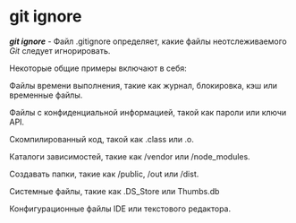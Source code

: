 # git ignore
***git ignore*** -  Файл .gitignore определяет, какие файлы неотслеживаемого *Git* следует игнорировать.

Некоторые общие примеры включают в себя:

Файлы времени выполнения, такие как журнал, блокировка, кэш или временные файлы.


Файлы с конфиденциальной информацией, такой как пароли или ключи API.


Скомпилированный код, такой как .class или .o.


Каталоги зависимостей, такие как /vendor или /node_modules.


Создавать папки, такие как /public, /out или /dist.


Системные файлы, такие как .DS_Store или Thumbs.db


Конфигурационные файлы IDE или текстового редактора.